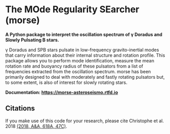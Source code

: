 # The MOde Regularity SEarcher (morse)
**A Python package to interpret the oscillation spectrum of γ Doradus and Slowly Pulsating B stars.**

γ Doradus and SPB stars pulsate in low-frequency gravito-inertial modes 
that carry information about their internal structure and rotation profile.
This package allows you to perform mode identification, measure the mean rotation
rate and buoyancy radius of these pulsators from a list of frequencies extracted from the
oscillation spectrum. morse has been primarily designed to deal with moderately 
and fastly rotating pulsators but, to some extent, is also of interest for slowly
rotating stars.

**Documentation: https://morse-asteroseismo.rtfd.io**


## Citations

If you make use of this code for your research, please cite
Christophe et al. 2018 [(2018, A&A, 618A, 47C)](https://ui.adsabs.harvard.edu/abs/2018A%26A...618A..47C/abstract).
